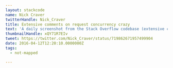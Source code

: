 ```yaml
---
layout: stackcode
name: Nick Craver
twitterHandle: Nick_Craver
title: Extensive comments on request concurrency crazy
text: 'A daily screenshot from the Stack Overflow codebase (extensive comments on request concurrency crazy). '
thumbnailHandle: xQY71R7EIv
tweet: https://twitter.com/Nick_Craver/status/719862671957499904
date: 2016-04-12T12:20:10.0000000Z
tags:
  - not-mapped

---
```

